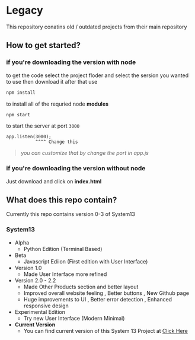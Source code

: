 # Legacy

This repository conatins old / outdated projects from their main repository

## How to get started?

### if you're downloading the version with node

to get the code select the project floder and select the sersion you wanted to use then download it
after that use <br>

```sh
npm install
```

to install all of the requried node **modules**

```sh
npm start
```

to start the server at port `3000`

```
app.listen(3000);
           ^^^^ Change this
```

> _you can customize that by change the port in app.js_

### if you're downloading the version without node

Just download and click on **index.html**

## What does this repo contain?

Currently this repo contains version 0-3 of System13

### System13

- Alpha
  - Python Edition (Terminal Based)
- Beta
  - Javascript Ediion (First edition with User Interface)
- Version 1.0
  - Made User Interface more refined
- Version 2.0 - 2.2
  - Made Other Products section and better layout
  - Improved overall website feeling , Better buttons , New Github page
  - Huge improvements to UI , Better error detection , Enhanced responsive design
- Experimental Edition
  - Try new User Interface (Modern Minimal)
- **Current Version**
  - You can find current version of this System 13 Project at [Click Here](https://github.com/SS-Developers/System13)
